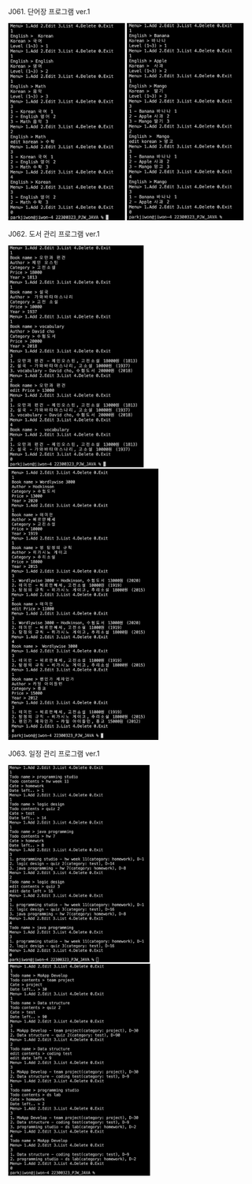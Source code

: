 J061. 단어장 프로그램 ver.1<br>

<img src= 'https://github.com/jiwonpark831/22300323_PJW_JAVA/blob/main/src/week11/screenshots/j061_1.png' height = 400>
<img src= 'https://github.com/jiwonpark831/22300323_PJW_JAVA/blob/main/src/week11/screenshots/j061_2.png' height = 400>

J062. 도서 관리 프로그램 ver.1<br>

<img src= 'https://github.com/jiwonpark831/22300323_PJW_JAVA/blob/main/src/week11/screenshots/j062_1.png' height = 450>
<img src= 'https://github.com/jiwonpark831/22300323_PJW_JAVA/blob/main/src/week11/screenshots/j062_2.png' height = 550>

J063. 일정 관리 프로그램 ver.1<br>

<img src= 'https://github.com/jiwonpark831/22300323_PJW_JAVA/blob/main/src/week11/screenshots/j063_1.png' height = 400>
<img src= 'https://github.com/jiwonpark831/22300323_PJW_JAVA/blob/main/src/week11/screenshots/j063_2.png' height = 430>
